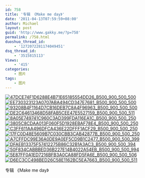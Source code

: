 ```yaml
---
id: 758
title: '专辑 《Make me day》'
date: '2011-04-13T07:59:59+08:00'
author: Michael
layout: post
guid: 'http://www.gakky.me/?p=758'
permalink: /758.html
duoshuo_thread_id:
    - '1272072281174049451'
dsq_thread_id:
    - '3515815113'
Views:
    - '415'
categories:
    - 图片
tags:
    - 图片
---
```


[![47DCE74F1D6288E4B71E65185554DD26_B500_900_500_500](http://www.yui-aragaki.org/wp-content/uploads/img/47DCE74F1D6288E4B71E65185554DD26_B500_900_500_500.jpeg)](http://www.yui-aragaki.org/wp-content/uploads/img/47DCE74F1D6288E4B71E65185554DD26_B1280_1280_500_500.jpeg) [![EE730323123A0707ABA494CD347E7681_B500_900_500_500](http://www.yui-aragaki.org/wp-content/uploads/img/EE730323123A0707ABA494CD347E7681_B500_900_500_500.jpeg)](http://www.yui-aragaki.org/wp-content/uploads/img/EE730323123A0707ABA494CD347E7681_B1280_1280_500_500.jpeg) [![93208B4F1164D7CB16DEB7C8A4F96963_B500_900_500_500](http://www.yui-aragaki.org/wp-content/uploads/img/93208B4F1164D7CB16DEB7C8A4F96963_B500_900_500_500.jpeg)](http://www.yui-aragaki.org/wp-content/uploads/img/93208B4F1164D7CB16DEB7C8A4F96963_B1280_1280_500_500.jpeg) [![DE2C64613468D58FAB5CEE47E5527159_B500_900_500_511](http://www.yui-aragaki.org/wp-content/uploads/img/DE2C64613468D58FAB5CEE47E5527159_B500_900_500_511.jpeg)](http://www.yui-aragaki.org/wp-content/uploads/img/DE2C64613468D58FAB5CEE47E5527159_B1280_1280_1280_1310.jpeg) [![8A05E749741C960C3AD399FDA116EA1C_B500_900_500_250](http://www.yui-aragaki.org/wp-content/uploads/img/8A05E749741C960C3AD399FDA116EA1C_B500_900_500_250.jpeg)](http://www.yui-aragaki.org/wp-content/uploads/img/8A05E749741C960C3AD399FDA116EA1C_B1280_1280_1280_640.jpeg) [![3805C8CDAA013F060F5D1928EBAF78E4_B500_900_500_250](http://www.yui-aragaki.org/wp-content/uploads/img/3805C8CDAA013F060F5D1928EBAF78E4_B500_900_500_250.jpeg)](http://www.yui-aragaki.org/wp-content/uploads/img/3805C8CDAA013F060F5D1928EBAF78E4_B1280_1280_1280_640.jpeg) [![C3FF611AA496DFCA436E22DFFF1ACF29_B500_900_500_250](http://www.yui-aragaki.org/wp-content/uploads/img/C3FF611AA496DFCA436E22DFFF1ACF29_B500_900_500_250.jpeg)](http://www.yui-aragaki.org/wp-content/uploads/img/C3FF611AA496DFCA436E22DFFF1ACF29_B1280_1280_1280_640.jpeg) [![17FC0D48E5609B7C030CBB3CAB42877B_B500_900_500_250](http://www.yui-aragaki.org/wp-content/uploads/img/17FC0D48E5609B7C030CBB3CAB42877B_B500_900_500_250.jpeg)](http://www.yui-aragaki.org/wp-content/uploads/img/17FC0D48E5609B7C030CBB3CAB42877B_B1280_1280_1280_640.jpeg) [![A7CFFDC99E36A0DE9A0EF5CD9B1C2477_B500_900_500_399](http://www.yui-aragaki.org/wp-content/uploads/img/A7CFFDC99E36A0DE9A0EF5CD9B1C2477_B500_900_500_399.jpeg)](http://www.yui-aragaki.org/wp-content/uploads/img/A7CFFDC99E36A0DE9A0EF5CD9B1C2477_B1280_1280_1280_1022.jpeg) [![DFAEB13375F57412275B86C32B1A3AC3_B500_900_500_394](http://www.yui-aragaki.org/wp-content/uploads/img/DFAEB13375F57412275B86C32B1A3AC3_B500_900_500_394.jpeg)](http://www.yui-aragaki.org/wp-content/uploads/img/DFAEB13375F57412275B86C32B1A3AC3_B1280_1280_1280_1010.jpeg) [![50F834CABBBED36B227E14B4022A54EB_B500_900_500_994](http://www.yui-aragaki.org/wp-content/uploads/img/50F834CABBBED36B227E14B4022A54EB_B500_900_500_994.jpeg)](http://www.yui-aragaki.org/wp-content/uploads/img/50F834CABBBED36B227E14B4022A54EB_B1280_1280_958_1905.jpeg) [![5E87FF0A1ED7216BFB3A0CA88FD5FA6E_B500_900_500_506](http://www.yui-aragaki.org/wp-content/uploads/img/5E87FF0A1ED7216BFB3A0CA88FD5FA6E_B500_900_500_506.jpeg)](http://www.yui-aragaki.org/wp-content/uploads/img/5E87FF0A1ED7216BFB3A0CA88FD5FA6E_B1280_1280_1280_1295.jpeg) [![D6EC3CC498BED26C58E1162BC5EA7663_B500_900_500_511](http://www.yui-aragaki.org/wp-content/uploads/img/D6EC3CC498BED26C58E1162BC5EA7663_B500_900_500_511.jpeg)](http://www.yui-aragaki.org/wp-content/uploads/img/D6EC3CC498BED26C58E1162BC5EA7663_B1280_1280_1280_1310.jpeg)

专辑 《Make me day》
